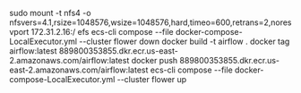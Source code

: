 sudo mount -t nfs4 -o nfsvers=4.1,rsize=1048576,wsize=1048576,hard,timeo=600,retrans=2,noresvport 172.31.2.16:/ efs
ecs-cli compose --file docker-compose-LocalExecutor.yml --cluster flower down
docker build -t airflow .
docker tag airflow:latest 889800353855.dkr.ecr.us-east-2.amazonaws.com/airflow:latest
docker push 889800353855.dkr.ecr.us-east-2.amazonaws.com/airflow:latest
ecs-cli compose --file docker-compose-LocalExecutor.yml --cluster flower up
